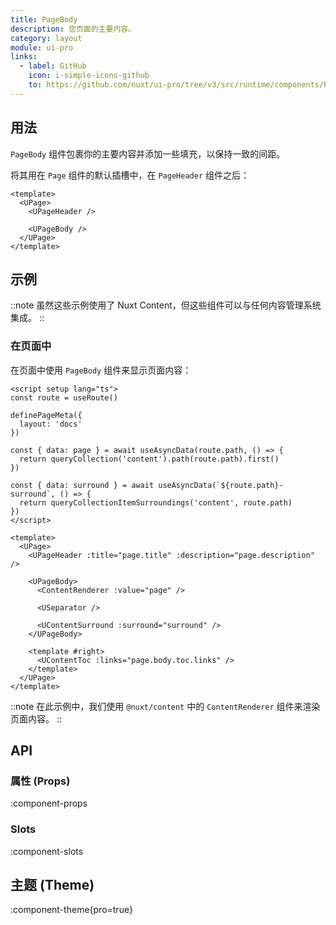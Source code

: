 ```yaml
---
title: PageBody
description: 您页面的主要内容。
category: layout
module: ui-pro
links:
  - label: GitHub
    icon: i-simple-icons-github
    to: https://github.com/nuxt/ui-pro/tree/v3/src/runtime/components/PageBody.vue
---
```


## 用法

`PageBody` 组件包裹你的主要内容并添加一些填充，以保持一致的间距。

将其用在 `Page` 组件的默认插槽中，在 `PageHeader` 组件之后：

```vue{5}
<template>
  <UPage>
    <UPageHeader />

    <UPageBody />
  </UPage>
</template>
```

## 示例

::note
虽然这些示例使用了 Nuxt Content，但这些组件可以与任何内容管理系统集成。
::

### **在页面中**

在页面中使用 `PageBody` 组件来显示页面内容：

```vue{21-27} [pages/[...slug].vue]
<script setup lang="ts">
const route = useRoute()

definePageMeta({
  layout: 'docs'
})

const { data: page } = await useAsyncData(route.path, () => {
  return queryCollection('content').path(route.path).first()
})

const { data: surround } = await useAsyncData(`${route.path}-surround`, () => {
  return queryCollectionItemSurroundings('content', route.path)
})
</script>

<template>
  <UPage>
    <UPageHeader :title="page.title" :description="page.description" />

    <UPageBody>
      <ContentRenderer :value="page" />

      <USeparator />

      <UContentSurround :surround="surround" />
    </UPageBody>

    <template #right>
      <UContentToc :links="page.body.toc.links" />
    </template>
  </UPage>
</template>
```

::note
在此示例中，我们使用 `@nuxt/content` 中的 `ContentRenderer` 组件来渲染页面内容。
::

## API

### 属性 (Props)

:component-props

### Slots

:component-slots

## 主题 (Theme)

:component-theme{pro=true}
